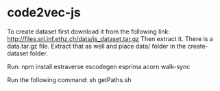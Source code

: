 # code2vec-js

To create dataset first download it from the following link:
http://files.srl.inf.ethz.ch/data/js_dataset.tar.gz
Then extract it. There is a data.tar.gz file. Extract that as well and place data/ folder in the create-dataset folder.

Run:
npm install estraverse escodegen esprima acorn walk-sync

Run the following command:
sh getPaths.sh

